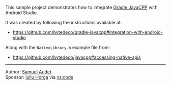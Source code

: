 This sample project demonstrates how to integrate [Gradle JavaCPP](https://github.com/bytedeco/gradle-javacpp) with Android Studio.

It was created by following the instructions available at:
  * https://github.com/bytedeco/gradle-javacpp#integration-with-android-studio

Along with the `NativeLibrary.h` example file from:
  * https://github.com/bytedeco/javacpp#accessing-native-apis

----
Author: [Samuel Audet](https://github.com/saudet/)  
Sponsor: [Iuliu Horga](https://github.com/iuliuh) via [xs:code](https://xscode.com/)
